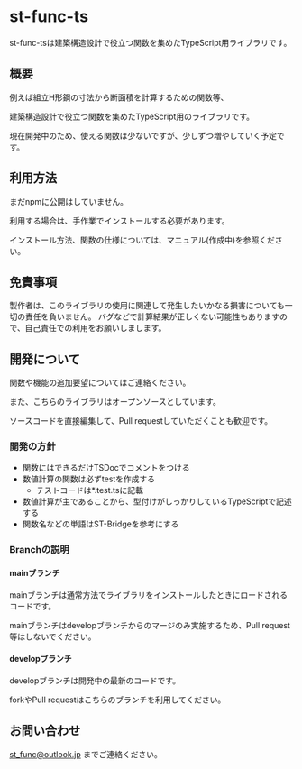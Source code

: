 # st-func-ts
st-func-tsは建築構造設計で役立つ関数を集めたTypeScript用ライブラリです。

## 概要

例えば組立H形鋼の寸法から断面積を計算するための関数等、

建築構造設計で役立つ関数を集めたTypeScript用のライブラリです。

現在開発中のため、使える関数は少ないですが、少しずつ増やしていく予定です。

## 利用方法

まだnpmに公開はしていません。

利用する場合は、手作業でインストールする必要があります。

インストール方法、関数の仕様については、マニュアル(作成中)を参照ください。

## 免責事項

製作者は、このライブラリの使用に関連して発生したいかなる損害についても一切の責任を負いません。 バグなどで計算結果が正しくない可能性もありますので、自己責任での利用をお願いしまします。

## 開発について

関数や機能の追加要望についてはご連絡ください。

また、こちらのライブラリはオープンソースとしています。

ソースコードを直接編集して、Pull requestしていただくことも歓迎です。

### 開発の方針

* 関数にはできるだけTSDocでコメントをつける
* 数値計算の関数は必ずtestを作成する
  * テストコードは*.test.tsに記載
* 数値計算が主であることから、型付けがしっかりしているTypeScriptで記述する
* 関数名などの単語はST-Bridgeを参考にする

### Branchの説明

#### mainブランチ

mainブランチは通常方法でライブラリをインストールしたときにロードされるコードです。

mainブランチはdevelopブランチからのマージのみ実施するため、Pull request等はしないでください。

#### developブランチ

developブランチは開発中の最新のコードです。

forkやPull requestはこちらのブランチを利用してください。

## お問い合わせ

st_func@outlook.jp までご連絡ください。